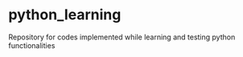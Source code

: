 # python_learning
Repository for codes implemented while learning and testing python functionalities
